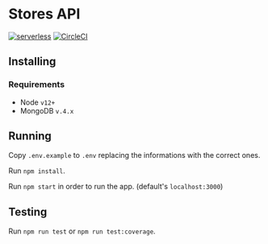 # Stores API

[![serverless](http://public.serverless.com/badges/v3.svg)](http://www.serverless.com)
[![CircleCI](https://circleci.com/gh/h-vsble/stores-api/tree/master.svg?style=shield&circle-token=06387355d375bce0f9b540e45431484cb5df6875)](https://circleci.com/gh/h-vsble/stores-api/tree/master)

## Installing

### Requirements

- Node `v12+`
- MongoDB `v.4.x`

## Running

Copy `.env.example` to `.env` replacing the informations with the correct ones.

Run `npm install`.

Run `npm start` in order to run the app. (default's `localhost:3000`)

## Testing

Run `npm run test` or `npm run test:coverage`.